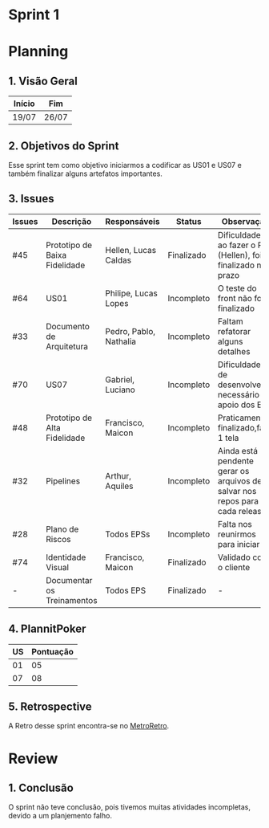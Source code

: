 # Sprint 1

# Planning

## 1. Visão Geral

| Início | Fim   |
| ------ | ----- |
| 19/07  | 26/07 |

## 2. Objetivos do Sprint

Esse sprint tem como objetivo iniciarmos a codificar as US01 e US07 e também finalizar alguns artefatos importantes.

## 3. Issues

| Issues | Descrição                     | Responsáveis           | Status     | Observação                                                                  |
| ------ | ----------------------------- | ---------------------- | ---------- | --------------------------------------------------------------------------- |
| #45    | Prototipo de Baixa Fidelidade | Hellen, Lucas Caldas   | Finalizado | Dificuldades ao fazer o PR (Hellen), foi finalizado no prazo                |
| #64    | US01                          | Philipe, Lucas Lopes   | Incompleto | O teste do front não foi finalizado                                         |
| #33    | Documento de Arquitetura      | Pedro, Pablo, Nathalia | Incompleto | Faltam refatorar alguns detalhes                                            |
| #70    | US07                          | Gabriel, Luciano       | Incompleto | Dificuldades de desenvolver, necessário apoio dos EPS                       |
| #48    | Prototipo de Alta Fidelidade  | Francisco, Maicon      | Incompleto | Praticamente finalizado,falta 1 tela                                        |
| #32    | Pipelines                     | Arthur, Aquiles        | Incompleto | Ainda está pendente gerar os arquivos de salvar nos repos para cada release |
| #28    | Plano de Riscos               | Todos EPSs             | Incompleto | Falta nos reunirmos para iniciar                                            |
| #74    | Identidade Visual             | Francisco, Maicon      | Finalizado | Validado com o cliente                                                      |
| -      | Documentar os Treinamentos    | Todos EPS              | Finalizado | -                                                                           |

## 4. PlannitPoker

| US  | Pontuação |
| --- | --------- |
| 01  | 05        |
| 07  | 08        |

## 5. Retrospective

A Retro desse sprint encontra-se no [MetroRetro](https://metroretro.io/board/LBFXV1LCP89B).

# Review

## 1. Conclusão

O sprint não teve conclusão, pois tivemos muitas atividades incompletas, devido a um planjemento falho.
